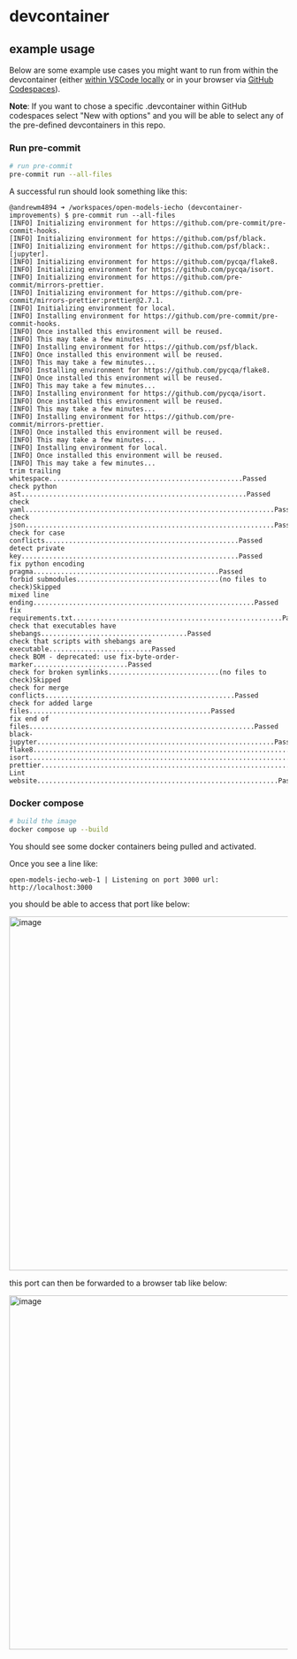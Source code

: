 # devcontainer

## example usage

Below are some example use cases you might want to run from within the
devcontainer (either
[within VSCode locally](https://code.visualstudio.com/docs/devcontainers/create-dev-container#_create-a-devcontainerjson-file)
or in your browser via
[GitHub Codespaces](https://github.com/features/codespaces)).

**Note**: If you want to chose a specific .devcontainer within GitHub codespaces
select "New with options" and you will be able to select any of the pre-defined
devcontainers in this repo.

### Run pre-commit

```bash
# run pre-commit
pre-commit run --all-files
```

A successful run should look something like this:

```
@andrewm4894 ➜ /workspaces/open-models-iecho (devcontainer-improvements) $ pre-commit run --all-files
[INFO] Initializing environment for https://github.com/pre-commit/pre-commit-hooks.
[INFO] Initializing environment for https://github.com/psf/black.
[INFO] Initializing environment for https://github.com/psf/black:.[jupyter].
[INFO] Initializing environment for https://github.com/pycqa/flake8.
[INFO] Initializing environment for https://github.com/pycqa/isort.
[INFO] Initializing environment for https://github.com/pre-commit/mirrors-prettier.
[INFO] Initializing environment for https://github.com/pre-commit/mirrors-prettier:prettier@2.7.1.
[INFO] Initializing environment for local.
[INFO] Installing environment for https://github.com/pre-commit/pre-commit-hooks.
[INFO] Once installed this environment will be reused.
[INFO] This may take a few minutes...
[INFO] Installing environment for https://github.com/psf/black.
[INFO] Once installed this environment will be reused.
[INFO] This may take a few minutes...
[INFO] Installing environment for https://github.com/pycqa/flake8.
[INFO] Once installed this environment will be reused.
[INFO] This may take a few minutes...
[INFO] Installing environment for https://github.com/pycqa/isort.
[INFO] Once installed this environment will be reused.
[INFO] This may take a few minutes...
[INFO] Installing environment for https://github.com/pre-commit/mirrors-prettier.
[INFO] Once installed this environment will be reused.
[INFO] This may take a few minutes...
[INFO] Installing environment for local.
[INFO] Once installed this environment will be reused.
[INFO] This may take a few minutes...
trim trailing whitespace.................................................Passed
check python ast.........................................................Passed
check yaml...............................................................Passed
check json...............................................................Passed
check for case conflicts.................................................Passed
detect private key.......................................................Passed
fix python encoding pragma...............................................Passed
forbid submodules....................................(no files to check)Skipped
mixed line ending........................................................Passed
fix requirements.txt.....................................................Passed
check that executables have shebangs.....................................Passed
check that scripts with shebangs are executable..........................Passed
check BOM - deprecated: use fix-byte-order-marker........................Passed
check for broken symlinks............................(no files to check)Skipped
check for merge conflicts................................................Passed
check for added large files..............................................Passed
fix end of files.........................................................Passed
black-jupyter............................................................Passed
flake8...................................................................Passed
isort....................................................................Passed
prettier.................................................................Passed
Lint website.............................................................Passed
```

### Docker compose

```bash
# build the image
docker compose up --build
```

You should see some docker containers being pulled and activated.

Once you see a line like:

```
open-models-iecho-web-1 | Listening on port 3000 url: http://localhost:3000
```

you should be able to access that port like below:

<img width="640" alt="image" src="https://user-images.githubusercontent.com/2178292/210395676-e9c2aab5-cb54-4ae6-b1eb-ac929fd73607.png">

this port can then be forwarded to a browser tab like below:

<img width="640" alt="image" src="https://user-images.githubusercontent.com/2178292/210396207-1b2e259f-4d5d-475d-b225-91e2bd004071.png">
